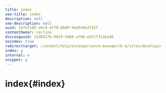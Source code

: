 ```yaml
---
title: index
seo-title: index
description: null
seo-description: null
uuid: 2efefc68-a0c9-4ff8-8b80-9ed549e3792f
contentOwner: carlino
discoiquuid: 31d0327b-9019-4460-a788-e57cf311ba46
noindex: true
redirecttarget: /content/help/en/experience-manager/6-4/sites/developing/using/reference-materials
index: y
internal: n
snippet: y
---
```


# index{#index}

